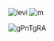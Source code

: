 ![levi](https://user-images.githubusercontent.com/55863344/113024001-72ba0f80-91b0-11eb-9fbc-522997dd6969.gif)
![m](https://user-images.githubusercontent.com/55863344/113025293-fc1e1180-91b1-11eb-9439-e023e316b84f.gif)

![gPnTgRA](https://user-images.githubusercontent.com/55863344/113024643-30dd9900-91b1-11eb-976e-652638f17de2.gif)






